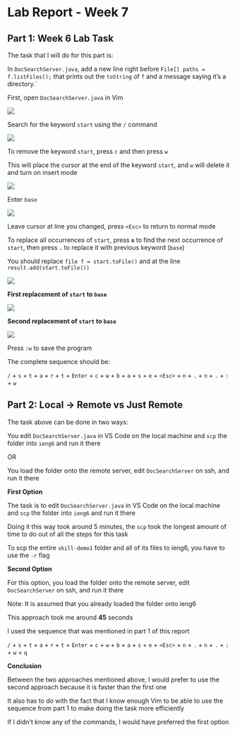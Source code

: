 # Lab Report - Week 7

## **Part 1: Week 6 Lab Task**

The task that I will do for this part is:

In `DocSearchServer.java`, add a new line right before `File[] paths = f.listFiles();` that prints out the `toString` of `f` and a message saying it’s a directory.`

First, open `DocSearchServer.java` in Vim

![](load_vim.png)

Search for the keyword `start` using the `/` command

![](search_start.png)

To remove the keyword `start`, press `c` and then press `w`

This will place the cursor at the end of the keyword `start`, and `w` will delete it and turn on insert mode

![](replace_start.png)

Enter `base`

![](insert_base.png)

Leave cursor at line you changed, press `<Esc>` to return to normal mode

To replace all occurrences of `start`, press **`n`** to find the next occurrence of `start`, then press **`.`** to replace it with previous keyword (`base`)

You should replace `file f = start.toFile()` and at the line `result.add(start.toFile())`

![](before_changes.png)

**First replacement of `start` to `base`**

![](first_change.png)

**Second replacement of `start` to `base`**

![](second_change.png)

Press `:w` to save the program

The complete sequence should be:

`/` + `s` + `t` + `a` + `r` + `t` + `Enter` + `c` + `w` + `b` + `a` + `s` + `e` + `<Esc>` + `n` + `.` + `n` + `.` + `:` + `w`

## **Part 2: Local -> Remote vs Just Remote**

The task above can be done in two ways:

You edit `DocSearchServer.java` in VS Code on the local machine and `scp` the folder into `ieng6` and run it there

OR

You load the folder onto the remote server, edit `DocSearchServer` on ssh, and run it there

**First Option**

The task is to edit `DocSearchServer.java` in VS Code on the local machine and `scp` the folder into `ieng6` and run it there

Doing it this way took around 5 minutes, the `scp` took the longest amount of time to do out of all the steps for this task

To scp the entire `skill-demo1` folder and all of its files to ieng6, you have to use the `-r` flag

**Second Option**

For this option, you load the folder onto the remote server, edit `DocSearchServer` on ssh, and run it there

Note: It is assumed that you already loaded the folder onto ieng6

This approach took me around **45** seconds

I used the sequence that was mentioned in part 1 of this report

`/` + `s` + `t` + `a` + `r` + `t` + `Enter` + `c` + `w` + `b` + `a` + `s` + `e` + `<Esc>` + `n` + `.` + `n` + `.` + `:` + `w` + `q`

**Conclusion**

Between the two approaches mentioned above, I would prefer to use the second approach because it is faster than the first one

It also has to do with the fact that I know enough Vim to be able to use the sequence from part 1 to make doing the task more efficiently

If I didn't know any of the commands, I would have preferred the first option